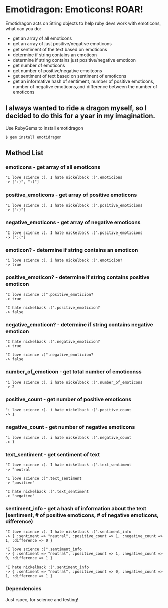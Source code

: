 # Emotidragon: Emoticons! ROAR!

Emotidragon acts on String objects to help ruby devs work with emoticons, what can you do: 

 * get an array of all emoticons
 * get an array of just positive/negative emoticons
 * get sentiment of the text based on emoticons
 * determine if string contains an emoticon
 * determine if string contains just positive/negative emoticon
 * get number of emoticons
 * get number of positive/negative emoitcons
 * get sentiment of text based on sentiment of emoticons
 * get an informative hash of sentiment, number of positive emoticons, number of negative emoticons,and difference between the number of emoticons

## I always wanted to ride a dragon myself, so I decided to do this for a year in my imagination.

Use RubyGems to install emotidragon

    $ gem install emotidragon 

## Method List
### emoticons - get array of all emoticons
    "I love science :). I hate nickelback :(".emoticions
    -> [":)", ":("]

### positive_emoticons - get array of positive emoticons
    "I love science :). I hate nickelback :(".positive_emoticions
    -> [":)"]

### negative_emoticons - get array of negative emoticons
    "I love science :). I hate nickelback :(".positive_emoticions
    -> [":("]
    
### emoticon? - determine if string contains an emoticon
    "i love science :). i hate nickelback :(".emoticion?
    -> true

### positive_emoticon? - determine if string contains positive emoticon
    "I love science :)".positive_emoticion?
    -> true

    "I hate nickelback :(".positive_emoticion?
    -> false

### negative_emoticon? - determine if string contains negative emoticon
    "I hate nickelback :(".negative_emoticion?
    -> true

    "I love science :)".negative_emoticion?
    -> false

### number_of_emoticon - get total number of emoticonss
    "i love science :). i hate nickelback :(".number_of_emoticons
    -> 2

### positive_count - get number of positive emoticons
    "i love science :). i hate nickelback :(".positive_count
    -> 1

### negative_count - get number of negative emoticons
    "i love science :). i hate nickelback :(".negative_count
    -> 1

### text_sentiment - get sentiment of text
    "I love science :). I hate nickelback :(".text_sentiment
    -> "neutral

    "I love science :)".text_sentiment
    -> "positive"

    "I hate nickelback :(".text_sentiment
    -> "negative"

### sentiment_info - get a hash of information about the text (sentiment, # of positive emoticons, # of negative emoticons, difference)
    "I love science :). I hate nickelback :(".sentiment_info
    -> { :sentiment => "neutral", :positive_count => 1, :negative_count => 1, :difference => 0 }

    "I love science :)".sentiment_info
    -> { :sentiment => "neutral", :positive_count => 1, :negative_count => 0, :difference => 1 }

    "I hate nickelback :(".sentiment_info
    -> { :sentiment => "neutral", :positive_count => 0, :negative_count => 1, :difference => 1 }

### Dependencies

Just rspec, for science and testing!
